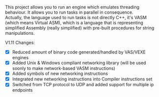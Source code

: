 This project allows you to run an engine which emulates threading behaviour. It allows you to run tasks in parallel in consequence.  
Actually, the language used to run tasks is not directly C++, it's VASM (which means Virtual ASM), which is a language that is representing
simplified Assembly (really simplified) with pre-built procedures for string manipulations.

V1.11 Changes:
- [x] Reduced amount of binary code generated/handled by VAS/VEXE engines
- [x] Added Unix & Windows compliant networking library (will be used soonly to make network-based VASM instructions)
- [x] Added symbols of new networking instructions
- [x] Integrated new networking instructions into Compiler instructions set
- [x] Switched from TCP protocol to UDP and added support for multiple ip endpoints